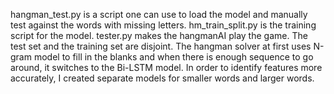 hangman_test.py is a script one can use to load the model and manually test against the words with missing letters.
hm_train_split.py is the training script for the model.
tester.py makes the hangmanAI play the game.
The test set and the training set are disjoint.
The hangman solver at first uses N-gram model to fill in the blanks and when there is enough sequence to go around, it switches to the Bi-LSTM model.
In order to identify features more accurately, I created separate models for smaller words and larger words.
